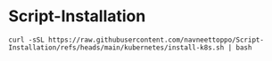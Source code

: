 # Script-Installation

``` curl -sSL https://raw.githubusercontent.com/navneettoppo/Script-Installation/refs/heads/main/kubernetes/install-k8s.sh | bash ```